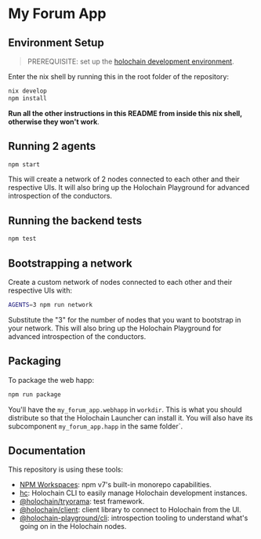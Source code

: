 # My Forum App

## Environment Setup

> PREREQUISITE: set up the [holochain development environment](https://developer.holochain.org/docs/install/).

Enter the nix shell by running this in the root folder of the repository: 

```bash
nix develop
npm install
```

**Run all the other instructions in this README from inside this nix shell, otherwise they won't work**.

## Running 2 agents
 
```bash
npm start
```

This will create a network of 2 nodes connected to each other and their respective UIs.
It will also bring up the Holochain Playground for advanced introspection of the conductors.

## Running the backend tests

```bash
npm test
```

## Bootstrapping a network

Create a custom network of nodes connected to each other and their respective UIs with:

```bash
AGENTS=3 npm run network
```

Substitute the "3" for the number of nodes that you want to bootstrap in your network.
This will also bring up the Holochain Playground for advanced introspection of the conductors.

## Packaging

To package the web happ:
``` bash
npm run package
```

You'll have the `my_forum_app.webhapp` in `workdir`. This is what you should distribute so that the Holochain Launcher can install it.
You will also have its subcomponent `my_forum_app.happ` in the same folder`.

## Documentation

This repository is using these tools:
- [NPM Workspaces](https://docs.npmjs.com/cli/v7/using-npm/workspaces/): npm v7's built-in monorepo capabilities.
- [hc](https://github.com/holochain/holochain/tree/develop/crates/hc): Holochain CLI to easily manage Holochain development instances.
- [@holochain/tryorama](https://www.npmjs.com/package/@holochain/tryorama): test framework.
- [@holochain/client](https://www.npmjs.com/package/@holochain/client): client library to connect to Holochain from the UI.
- [@holochain-playground/cli](https://www.npmjs.com/package/@holochain-playground/cli): introspection tooling to understand what's going on in the Holochain nodes.
